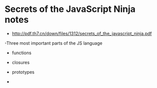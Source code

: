 # Secrets of the JavaScript Ninja notes
- http://pdf.th7.cn/down/files/1312/secrets_of_the_javascript_ninja.pdf

-Three most important parts of the JS language
  - functions
  - closures
  - prototypes

- 
